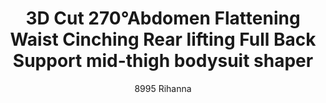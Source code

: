 ---
layout: product
title: 3D Cut 270°Abdomen Flattening Waist Cinching Rear lifting Full Back Support mid-thigh bodysuit shaper 
subtitle: 8995 Rihanna
price: '38.00'
feature_image: 
  - /shaping-lingerie/8995-front.png
  - /shaping-lingerie/8995-back.png
categories: 
  - Tummy & Waist
  - Back Support
  - Rear & Hips
  - Thighs & Legs
  - Full Body
  - Bust
  - Bodysuits
---